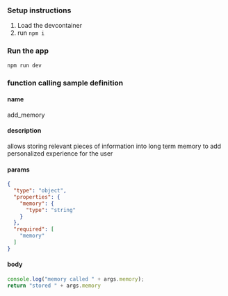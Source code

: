 ### Setup instructions
1. Load the devcontainer
2. run `npm i`

### Run the app
`npm run dev`

### function calling sample definition
#### name
add_memory

#### description
allows storing relevant pieces of information into long term memory to add personalized experience for the user

#### params
```json
{
  "type": "object",
  "properties": {
    "memory": {
      "type": "string"
    }
  },
  "required": [
    "memory"
  ]
}
```

#### body
```js
console.log("memory called " + args.memory);
return "stored " + args.memory
```